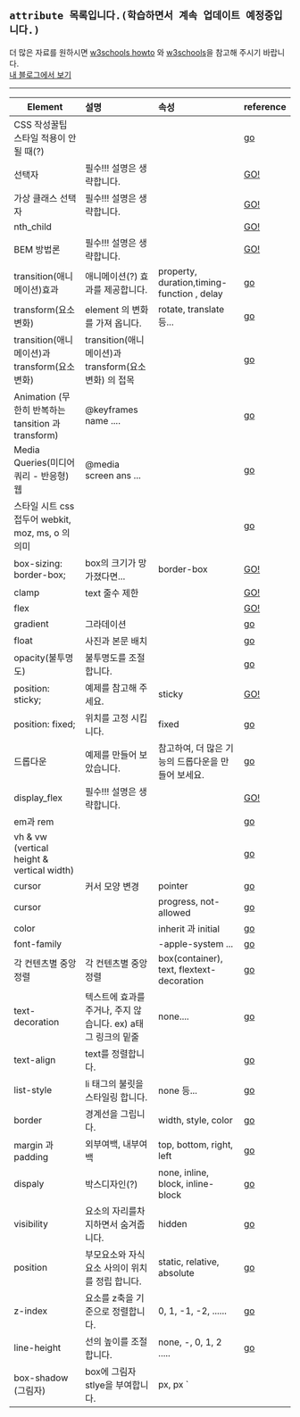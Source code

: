 ## `attribute 목록입니다.(학습하면서 계속 업데이트 예정중입니다.)`

더 많은 자료를 원하시면 [w3schools howto](https://www.w3schools.com/html/default.asp) 와 [w3schools](https://www.w3schools.com/css/default.asp)을 참고해 주시기 바랍니다.  
[내 블로그에서 보기](https://blog.naver.com/tjddjs90/221879480445)

---

| Element                                            | 설명                                                         | 속성                                               | reference                                           |
| -------------------------------------------------- | :----------------------------------------------------------- | :------------------------------------------------- | :-------------------------------------------------- |
| CSS 작성꿀팁 스타일 적용이 안될 때(?)              |                                                              |                                                    | [go](https://blog.naver.com/tjddjs90/221890708922)  |
| 선택자                                             | 필수!!! 설명은 생략합니다.                                   |                                                    | [GO!](https://blog.naver.com/tjddjs90/221888798970) |
| 가상 클래스 선택자                                 | 필수!!! 설명은 생략합니다.                                   |                                                    | [GO!](https://blog.naver.com/tjddjs90/221888812940) |
| nth_child                                          |                                                              |                                                    | [GO!](https://blog.naver.com/tjddjs90/221902487874) |
| BEM 방법론                                         | 필수!!! 설명은 생략합니다.                                   |                                                    | [GO!](https://blog.naver.com/tjddjs90/221888843024) |
| transition(애니메이션)효과                         | 애니메이션(?) 효과를 제공합니다.                             | property, duration,timing-function , delay         | [go](https://blog.naver.com/tjddjs90/221889435744)  |
| transform(요소변화)                                | element 의 변화를 가져 옵니다.                               | rotate, translate 등...                            | [go](https://blog.naver.com/tjddjs90/221889445051)  |
| transition(애니메이션)과 transform(요소변화)       | transition(애니메이션)과 transform(요소변화) 의 접목         |                                                    | [go](https://blog.naver.com/tjddjs90/221889452656)  |
| Animation (무한히 반복하는 tansition 과 transform) | @keyframes name ....                                         |                                                    | [go](https://blog.naver.com/tjddjs90/221890662773)  |
| Media Queries(미디어 쿼리 - 반응형) 웹             | @media screen ans ...                                        |                                                    | [go](https://blog.naver.com/tjddjs90/221890691829)  |
| 스타일 시트 css 접두어 webkit, moz, ms, o 의 의미  |                                                              |                                                    | [go](https://blog.naver.com/tjddjs90/221889420281)  |
| box-sizing: border-box;                            | box의 크기가 망가졌다면...                                   | border-box                                         | [GO!](https://blog.naver.com/tjddjs90/221900674912) |
| clamp                                              | text 줄수 제한                                               |                                                    | [GO!](https://blog.naver.com/tjddjs90/221920242947) |
| flex                                               |                                                              |                                                    | [GO!](https://blog.naver.com/tjddjs90/221920227411) |
| gradient                                           | 그라데이션                                                   |                                                    | [go](https://blog.naver.com/tjddjs90/221920237597)  |
| float                                              | 사진과 본문 배치                                             |                                                    | [go](https://blog.naver.com/tjddjs90/221920208703)  |
| opacity(불투명도)                                  | 불투명도를 조절합니다.                                       |                                                    | [go](https://blog.naver.com/tjddjs90/221889458511)  |
| position: sticky;                                  | 예제를 참고해 주세요.                                        | sticky                                             | [GO!](https://blog.naver.com/tjddjs90/221898183321) |
| position: fixed;                                   | 위치를 고정 시킵니다.                                        | fixed                                              | [go](https://blog.naver.com/tjddjs90/221900681959)  |
| 드롭다운                                           | 예제를 만들어 보았습니다.                                    | 참고하여, 더 많은 기능의 드롭다운을 만들어 보세요. | [go](https://blog.naver.com/tjddjs90/221900668796)  |
| display_flex                                       | 필수!!! 설명은 생략합니다.                                   |                                                    | [GO!](https://blog.naver.com/tjddjs90/221885672487) |
| em과 rem                                           |                                                              |                                                    | [go](https://blog.naver.com/tjddjs90/221902467280)  |
| vh & vw (vertical height & vertical width)         |                                                              |                                                    | [go](https://blog.naver.com/tjddjs90/221902481993)  |
| cursor                                             | 커서 모양 변경                                               | pointer                                            | [go](https://blog.naver.com/tjddjs90/221898177315)  |
| cursor                                             |                                                              | progress, not-allowed                              | [go](https://blog.naver.com/tjddjs90/221902475776)  |
| color                                              |                                                              | inherit 과 initial                                 | [go](https://blog.naver.com/tjddjs90/221898170456)  |
| font-family                                        |                                                              | -apple-system ...                                  | [go](https://blog.naver.com/tjddjs90/221898161931)  |
| 각 컨텐츠별 중앙정렬                               | 각 컨텐츠별 중앙정렬                                         | box(container), text, flextext-decoration          | [go](https://blog.naver.com/tjddjs90/221902470771)  |
| text-decoration                                    | 텍스트에 효과를 주거나, 주지 않습니다. ex) a태그 링크의 밑줄 | none....                                           | [go](https://blog.naver.com/tjddjs90/221900659072)  |
| text-align                                         | text를 정렬합니다.                                           |                                                    | [go](https://blog.naver.com/tjddjs90/221885662509)  |
| list-style                                         | li 태그의 불릿을 스타일링 합니다.                            | none 등...                                         | [go](https://blog.naver.com/tjddjs90/221878165178)  |
| border                                             | 경계선을 그립니다.                                           | width, style, color                                | [go](https://blog.naver.com/tjddjs90/221884178419)  |
| margin 과 padding                                  | 외부여백, 내부여백                                           | top, bottom, right, left                           | [go](https://blog.naver.com/tjddjs90/221884181564)  |
| dispaly                                            | 박스디자인(?)                                                | none, inline, block, inline-block                  | [go](https://blog.naver.com/tjddjs90/221884187976)  |
| visibility                                         | 요소의 자리를차지하면서 숨겨줍니다.                          | hidden                                             | [go](https://blog.naver.com/tjddjs90/221884187976)  |
| position                                           | 부모요소와 자식요소 사의이 위치를 정립 합니다.               | static, relative, absolute                         | [go](https://blog.naver.com/tjddjs90/221884193212)  |
| z-index                                            | 요소를 z축을 기준으로 정렬합니다.                            | 0, 1, -1, -2, ......                               | [go](https://blog.naver.com/tjddjs90/221884197058)  |
| line-height                                        | 선의 높이를 조절합니다.                                      | none, -, 0, 1, 2 .....                             | [go](https://blog.naver.com/tjddjs90/221885658693)  |
| box-shadow (그림자)                                | box에 그림자 stlye을 부여합니다.                             | px, px `||` -px, -px                               | [go](https://blog.naver.com/tjddjs90/221890761366)  |
